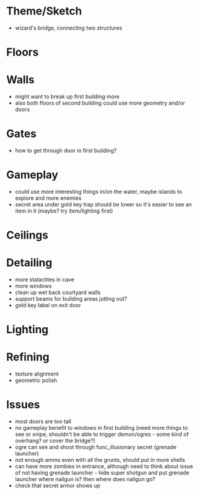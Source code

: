 # Theme/Sketch

- wizard's bridge, connecting two structures

# Floors

# Walls

- might want to break up first building more
- also both floors of second building could use more geometry and/or doors

# Gates

- how to get through door in first building?

# Gameplay

- could use more interesting things in/on the water, maybe islands to explore and more enemies
- secret area under gold key trap should be lower so it's easier to see an item in it (maybe? try item/lighting first)

# Ceilings

# Detailing

- more stalactites in cave
- more windows
- clean up wet back courtyard walls
- support beams for building areas jutting out?
- gold key label on exit door

# Lighting

# Refining

- texture alignment
- geometric polish

# Issues

- most doors are too tall
- no gameplay benefit to windows in first building (need more things to see or snipe, shouldn't be able to trigger demon/ogres - some kind of overhang? or cover the bridge?)
- ogre can see and shoot through func_illusionary secret (grenade launcher)
- not enough ammo even with all the grunts, should put in more shells
- can have more zombies in entrance, although need to think about issue of not having grenade launcher
        - hide super shotgun and put grenade launcher where nailgun is? then where does nailgun go?
- check that secret armor shows up
